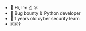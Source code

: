 - 👋 Hi, I’m 건 우
- 🤑 Bug bounty & Python developer
- 🌱 1 years old cyber security learn
- 🇰🇷☦️

<!---
madanokr001/madanokr001 is a ✨ special ✨ repository because its `README.md` (this file) appears on your GitHub profile.
You can click the Preview link to take a look at your changes.
--->
